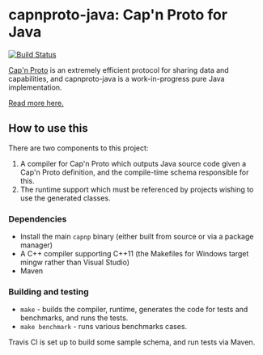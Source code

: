 # capnproto-java: Cap'n Proto for Java

[![Build Status](https://travis-ci.org/dwrensha/capnproto-java.svg?branch=master)](https://travis-ci.org/dwrensha/capnproto-java)

[Cap'n Proto](http://capnproto.org) is an extremely efficient protocol for sharing data
and capabilities,
and capnproto-java is a work-in-progress pure Java implementation.

[Read more here.](https://dwrensha.github.io/capnproto-java/index.html)

## How to use this

There are two components to this project:

1. A compiler for Cap'n Proto which outputs Java source code given a Cap'n Proto definition, and the compile-time schema responsible for this.
1. The runtime support which must be referenced by projects wishing to use the generated classes.

### Dependencies

- Install the main `capnp` binary (either built from source or via a package manager)
- A C++ compiler supporting C++11 (the Makefiles for Windows target mingw rather than Visual Studio)
- Maven

### Building and testing

- `make` - builds the compiler, runtime, generates the code for tests and benchmarks, and runs the tests.
- `make benchmark` - runs various benchmarks cases.

Travis CI is set up to build some sample schema, and run tests via Maven. 
